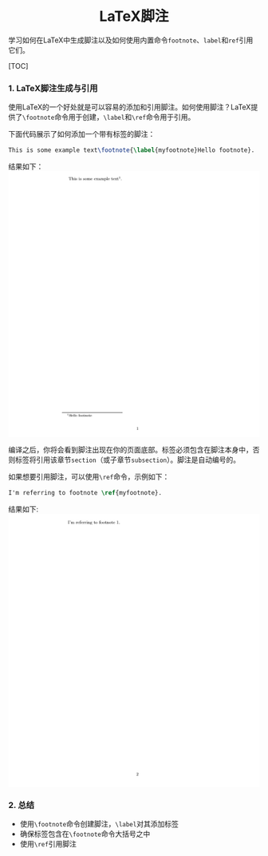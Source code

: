 # <center>LaTeX脚注</center>

学习如何在LaTeX中生成脚注以及如何使用内置命令`footnote`、`label`和`ref`引用它们。

[TOC]

### 1. LaTeX脚注生成与引用
使用LaTeX的一个好处就是可以容易的添加和引用脚注。如何使用脚注？LaTeX提供了`\footnote`命令用于创建，`\label`和`\ref`命令用于引用。

下面代码展示了如何添加一个带有标签的脚注：
```latex
This is some example text\footnote{\label{myfootnote}Hello footnote}.
```
结果如下：
<img src="./figs/08-1-1.png" alt="titlepage" align=center />

编译之后，你将会看到脚注出现在你的页面底部。标签必须包含在脚注本身中，否则标签将引用该章节`section`（或子章节`subsection`）。脚注是自动编号的。

如果想要引用脚注，可以使用`\ref`命令，示例如下：
```latex
I'm referring to footnote \ref{myfootnote}.
```

结果如下:
<img src="./figs/08-1-2.png" alt="titlepage" align=center />

### 2. 总结
- 使用`\footnote`命令创建脚注，`\label`对其添加标签
- 确保标签包含在`\footnote`命令大括号之中
- 使用`\ref`引用脚注